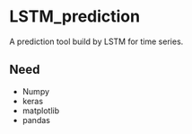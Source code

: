 # LSTM_prediction
A prediction tool build by LSTM for time series.
## Need
* Numpy
* keras
* matplotlib
* pandas
